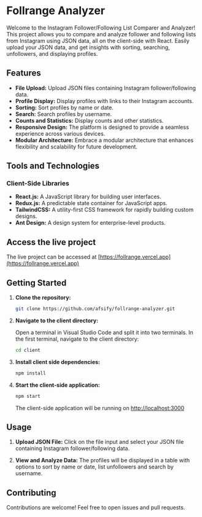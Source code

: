 # Follrange Analyzer

Welcome to the Instagram Follower/Following List Comparer and Analyzer! This project allows you to compare and analyze follower and following lists from Instagram using JSON data, all on the client-side with React. Easily upload your JSON data, and get insights with sorting, searching, unfollowers, and displaying profiles.

## Features

- **File Upload:** Upload JSON files containing Instagram follower/following data.
- **Profile Display:** Display profiles with links to their Instagram accounts.
- **Sorting:** Sort profiles by name or date.
- **Search:** Search profiles by username.
- **Counts and Statistics:** Display counts and other statistics.
- **Responsive Design:** The platform is designed to provide a seamless experience across various devices.
- **Modular Architecture:** Embrace a modular architecture that enhances flexibility and scalability for future development.

## Tools and Technologies

### Client-Side Libraries

- **React.js:** A JavaScript library for building user interfaces.
- **Redux.js:** A predictable state container for JavaScript apps.
- **TailwindCSS:** A utility-first CSS framework for rapidly building custom designs.
- **Ant Design:** A design system for enterprise-level products.

## Access the live project

The live project can be accessed at [https://follrange.vercel.app](https://follrange.vercel.app)

## Getting Started

1. **Clone the repository:**

   ```bash
   git clone https://github.com/afsify/follrange-analyzer.git
   ```

2. **Navigate to the client directory:**

    Open a terminal in Visual Studio Code and split it into two terminals. In the first terminal, navigate to the client directory:

    ```bash
    cd client
    ```

3. **Install client side dependencies:**

    ```bash
    npm install
    ```

4. **Start the client-side application:**

    ```bash
    npm start
    ```

    The client-side application will be running on [http://localhost:3000](http://localhost:3000)

## Usage

1. **Upload JSON File:**
Click on the file input and select your JSON file containing Instagram follower/following data.

2. **View and Analyze Data:**
The profiles will be displayed in a table with options to sort by name or date, list unfollowers and search by username.

## Contributing

Contributions are welcome! Feel free to open issues and pull requests.
